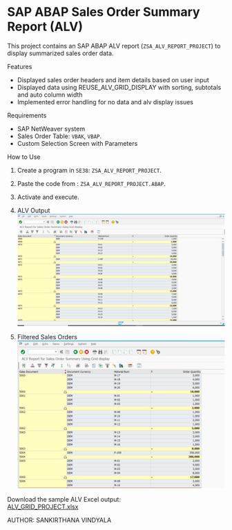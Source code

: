 # SAP ABAP Sales Order Summary Report (ALV)

This project contains an SAP ABAP ALV report (`ZSA_ALV_REPORT_PROJECT`) to display summarized sales order data.

 Features
- Displayed sales order headers and item details based on user input
- Displayed data using REUSE_ALV_GRID_DISPLAY with sorting, subtotals and auto column width
- Implemented error handling for no data and alv display issues

 Requirements
- SAP NetWeaver system
- Sales Order Table: `VBAK`, `VBAP`.
- Custom Selection Screen with Parameters

 How to Use
1. Create a program in `SE38`: `ZSA_ALV_REPORT_PROJECT`.
2. Paste the code from : `ZSA_ALV_REPORT_PROJECT.ABAP`.
3. Activate and execute.

1. ALV Output
![ALV Output](ALV_SALES_ORDER_SUMMARY_OUTPUT.PNG)

2. Filtered Sales Orders
![Filter on sales document](FILTER_ON_SALES_DOCUMENT.PNG)

Download the sample ALV Excel output:  
[ALV_GRID_PROJECT.xlsx](ALV_GRID_PROJECT.xlsx)


AUTHOR:
SANKIRTHANA VINDYALA

